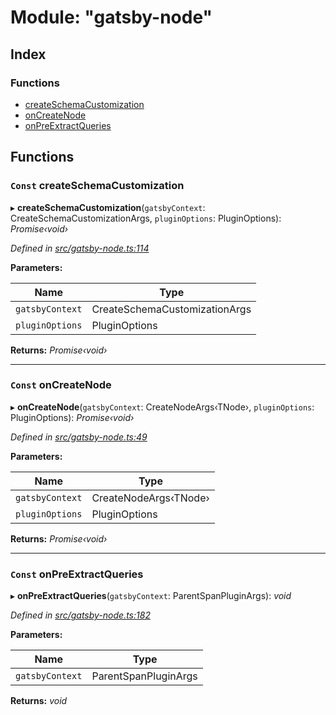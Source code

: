 
# Module: "gatsby-node"

## Index

### Functions

* [createSchemaCustomization](_index_._gatsby_node_.md#const-createschemacustomization)
* [onCreateNode](_index_._gatsby_node_.md#const-oncreatenode)
* [onPreExtractQueries](_index_._gatsby_node_.md#const-onpreextractqueries)

## Functions

### `Const` createSchemaCustomization

▸ **createSchemaCustomization**(`gatsbyContext`: CreateSchemaCustomizationArgs, `pluginOptions`: PluginOptions): *Promise‹void›*

*Defined in [src/gatsby-node.ts:114](https://github.com/WalltoWall/gatsby-plugin-imgix/blob/6f1a9c7/src/gatsby-node.ts#L114)*

**Parameters:**

Name | Type |
------ | ------ |
`gatsbyContext` | CreateSchemaCustomizationArgs |
`pluginOptions` | PluginOptions |

**Returns:** *Promise‹void›*

___

### `Const` onCreateNode

▸ **onCreateNode**(`gatsbyContext`: CreateNodeArgs‹TNode›, `pluginOptions`: PluginOptions): *Promise‹void›*

*Defined in [src/gatsby-node.ts:49](https://github.com/WalltoWall/gatsby-plugin-imgix/blob/6f1a9c7/src/gatsby-node.ts#L49)*

**Parameters:**

Name | Type |
------ | ------ |
`gatsbyContext` | CreateNodeArgs‹TNode› |
`pluginOptions` | PluginOptions |

**Returns:** *Promise‹void›*

___

### `Const` onPreExtractQueries

▸ **onPreExtractQueries**(`gatsbyContext`: ParentSpanPluginArgs): *void*

*Defined in [src/gatsby-node.ts:182](https://github.com/WalltoWall/gatsby-plugin-imgix/blob/6f1a9c7/src/gatsby-node.ts#L182)*

**Parameters:**

Name | Type |
------ | ------ |
`gatsbyContext` | ParentSpanPluginArgs |

**Returns:** *void*
